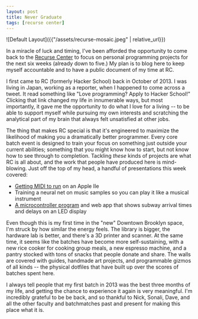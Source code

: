 ```yaml
---
layout: post
title: Never Graduate
tags: [recurse center]
---
```


![Default Layout]({{"/assets/recurse-mosaic.jpeg" | relative_url}})

In a miracle of luck and timing, I've been afforded the opportunity to come back to the [Recurse Center](https://recurse.com) to focus on personal programming projects for the next six weeks (already down to five.) My plan is to blog here to keep myself accountable and to have a public document of my time at RC.

I first came to RC (formerly Hacker School) back in October of 2013. I was living in Japan, working as a reporter, when I happened to come across a tweet. It read something like "Love programming? Apply to Hacker School!" Clicking that link changed my life in innumerable ways, but most importantly, it gave me the opportunity to do what I love for a living -- to be able to support myself while pursuing my own interests and scratching the analytical part of my brain that always felt unsatisfied at other jobs.

The thing that makes RC special is that it's engineered to maximize the likelihood of making you a dramatically better programmer. Every core batch event is designed to train your focus on something just outside your current abilities; something that you might know how to start, but not know how to see through to completion. Tackling *these* kinds of projects are what RC is all about, and the work that people have produced here is mind-blowing. Just off the top of my head, a handful of presentations this week covered:

- [Getting MIDI to run](https://github.com/Garrett-Bodley/midi2apple2) on an Apple IIe
- Training a neural net on music samples so you can play it like a musical instrument
- [A microcontroller program](https://github.com/benarnav/arrivals-board) and web app that shows subway arrival times and delays on an LED display

Even though this is my first time in the "new" Downtown Brooklyn space, I'm struck by how similar the energy feels. The library is bigger, the hardware lab is better, and there's a 3D printer and scanner. At the same time, it seems like the batches have become more self-sustaining, with a new rice cooker for cooking group meals, a new espresso machine, and a pantry stocked with tons of snacks that people donate and share. The walls are covered with guides, handmade art projects, and programmable gizmos of all kinds -- the physical dotfiles that have built up over the scores of batches spent here.

I always tell people that my first batch in 2013 was the best three months of my life, and getting the chance to experience it again is very meaningful. I'm incredibly grateful to be be back, and so thankful to Nick, Sonali, Dave, and all the other faculty and batchmatches past and present for making this place what it is.